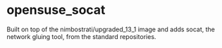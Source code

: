 opensuse_socat
===============

Built on top of the nimbostrati/upgraded_13_1 image and adds socat, the network gluing tool, from the standard repositories.

